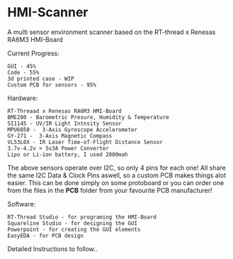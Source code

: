# HMI-Scanner
A multi sensor environment scanner based on the RT-thread x Renesas RA6M3 HMI-Board

Current Progress:
```
GUI - 45%
Code - 55%
3d printed case - WIP
Custom PCB for sensors - 95% 
```

Hardware:
```
RT-Threaad x Renesas RA6M3 HMI-Board
BME280 - Barometric Presure, Humidity & Temperature
SI1145 - UV/IR Light Intnsity Sensor
MPU6050 -  3-Axis Gyroscope Accelerometer
GY-271 -  3-Axis Magnetic Compass
VL53L0X - IR Laser Time-of-Flight Distance Sensor
3.7v-4.2v > 5v3A Power Converter
Lipo or Li-ion battery, I used 2000mah
```

The above sensors operate over I2C, so only 4 pins for each one!
All share the same I2C Data & Clock Pins aswell, so a custom PCB makes things alot easier.
This can be done simply on some protoboard or you can order one from the files in the __PCB__ folder from your favourite PCB manufacturer!


Software:
```
RT-Thread Studio - for programing the HMI-Board
Squareline Studio - for designing the GUI
Powerpoint - for creating the GUI elements
EasyEDA - for PCB design
```


Detailed Instructions to follow..
